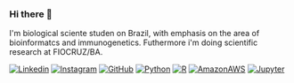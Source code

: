 ### Hi there 👋

I'm biological sciente studen on Brazil, with emphasis on the area of bioinformatcs and immunogenetics. Futhermore i'm doing scientific research at FIOCRUZ/BA.

[![Linkedin](https://img.shields.io/badge/LinkedIn-0077B5?style=for-the-badge&logo=linkedin&logoColor=white)](https://www.linkedin.com/in/bruno-vinagre-56847a246/)
[![Instagram](https://img.shields.io/badge/Instagram-E4405F?style=for-the-badge&logo=instagram&logoColor=white)](https://www.instagram.com/brunovinr/)
[![GitHub](	https://img.shields.io/badge/GitHub-100000?style=for-the-badge&logo=github&logoColor=white)](https://github.com/brunovinr)
[![Python](https://img.shields.io/badge/Python-3776AB?style=for-the-badge&logo=python&logoColor=white)]()
[![R](https://img.shields.io/badge/R-276DC3?style=for-the-badge&logo=r&logoColor=white)]()
[![AmazonAWS](https://img.shields.io/badge/Amazon_AWS-232F3E?style=for-the-badge&logo=amazon-aws&logoColor=white)]()
[![Jupyter](https://img.shields.io/badge/Made%20with-Jupyter-orange?style=for-the-badge&logo=Jupyter)]()
